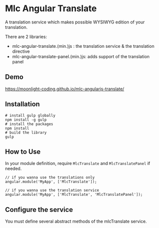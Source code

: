 # Mlc Angular Translate

A translation service which makes possible WYSIWYG edition of your translation.

There are 2 libraries:

- mlc-angular-translate.(min.)js : the translation service & the translation directive
- mlc-angular-translate-panel.(min.)js: adds support of the translation panel

## Demo

https://moonlight-coding.github.io/mlc-angularjs-translate/

## Installation

```
# install gulp globally
npm install -g gulp
# install the packages
npm install 
# build the library
gulp 
```

## How to Use

In your module definition, require `MlcTranslate` and `MlcTranslatePanel` if needed.

```
// if you wanna use the translations only
angular.module('MyApp', ['MlcTranslate']);

// if you wanna use the translation service
angular.module('MyApp', ['MlcTranslate', 'MlcTranslatePanel']);
```

## Configure the service

You must define several abstract methods of the mlcTranslate service.
